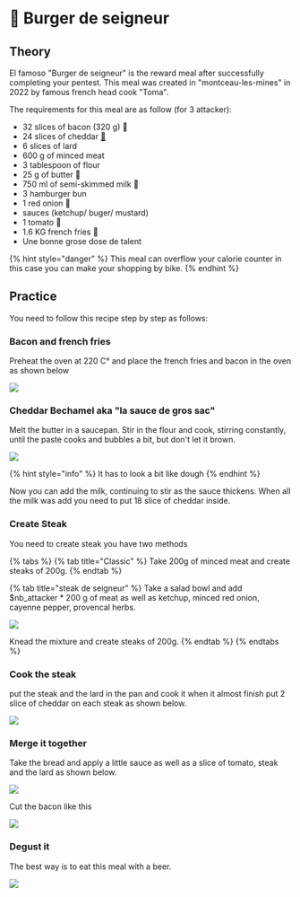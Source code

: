 # 🍔 Burger de seigneur


## Theory

El famoso "Burger de seigneur" is the reward meal after successfully completing your pentest. This meal was created in "montceau-les-mines" in 2022 by famous french head cook "Toma".&#x20;

The requirements for this meal are as follow (for 3 attacker):

* &#x20;32 slices of bacon (320 g) 🥓
* &#x20;24 slices of cheddar [🧀](https://emojipedia.org/cheese-wedge/)
* &#x20;6 slices of lard
* 600 g of minced meat&#x20;
* 3 tablespoon of  flour
* 25 g of butter 🧈
* 750 ml of semi-skimmed milk 🥛
* 3 hamburger bun
* 1 red onion 🧅
* sauces (ketchup/ buger/ mustard)
* 1 tomato 🍅
* 1.6 KG french fries 🍟
* Une bonne grose dose de talent

{% hint style="danger" %}
This meal can overflow your calorie counter in this case you can make your shopping by bike.&#x20;
{% endhint %}

## Practice

You need to follow this recipe step by step as follows:

### Bacon and french fries

Preheat the oven at 220 C° and place the french fries and bacon in the oven as shown below

![](<../../.gitbook/assets/frite_bacon_seigneur.png>)

### Cheddar Bechamel aka "la sauce de gros sac"

Melt the butter in a saucepan. Stir in the flour and cook, stirring constantly, until the paste cooks and bubbles a bit, but don't let it brown.&#x20;

![](<../../.gitbook/assets/bechamel2_seigneur.png>)

{% hint style="info" %}
It has to look a bit like dough
{% endhint %}

Now you can add the milk, continuing to stir as the sauce thickens. When all the milk was add you need to put 18 slice of cheddar inside.

### Create Steak

You need to create steak you have two methods&#x20;

{% tabs %}
{% tab title="Classic" %}
Take 200g of minced meat and create steaks of 200g.
{% endtab %}

{% tab title="steak de seigneur" %}
Take a salad bowl and add $nb\_attacker \* 200 g of meat as well as ketchup, minced red onion, cayenne pepper, provencal herbs.

![](<../../.gitbook/assets/steak_seigneur.png>)

Knead the mixture and create steaks of 200g.
{% endtab %}
{% endtabs %}



### Cook the steak

put the steak and the lard in the pan and cook it when it almost finish put 2 slice of cheddar on each steak as shown below.

![](<../../.gitbook/assets/cuisson_seigneur.png>)



### Merge it together&#x20;

Take the bread and apply a little sauce as well as a slice of tomato, steak and the lard as shown below.


![](<../../.gitbook/assets/montage_seigneur.png>)

Cut the bacon like this

![](<../../.gitbook/assets/bacon_seigneur.png>)

### Degust it&#x20;

The best way is to eat this meal with a beer.

![](../../.gitbook/assets/repas_seigneur.png)
